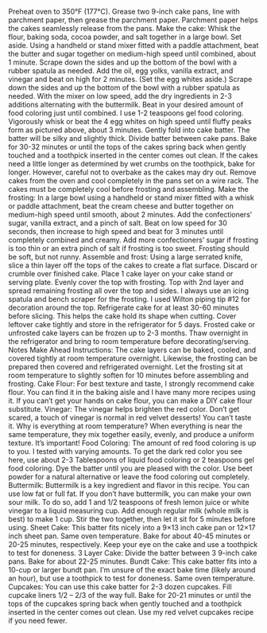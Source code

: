 Preheat oven to 350°F (177°C). Grease two 9-inch cake pans, line with parchment paper, then grease the parchment paper. Parchment paper helps the cakes seamlessly release from the pans.
Make the cake: Whisk the flour, baking soda, cocoa powder, and salt together in a large bowl. Set aside.
Using a handheld or stand mixer fitted with a paddle attachment, beat the butter and sugar together on medium-high speed until combined, about 1 minute. Scrape down the sides and up the bottom of the bowl with a rubber spatula as needed. Add the oil, egg yolks, vanilla extract, and vinegar and beat on high for 2 minutes. (Set the egg whites aside.) Scrape down the sides and up the bottom of the bowl with a rubber spatula as needed.
With the mixer on low speed, add the dry ingredients in 2-3 additions alternating with the buttermilk. Beat in your desired amount of food coloring just until combined. I use 1-2 teaspoons gel food coloring. Vigorously whisk or beat the 4 egg whites on high speed until fluffy peaks form as pictured above, about 3 minutes. Gently fold into cake batter. The batter will be silky and slightly thick.
Divide batter between cake pans. Bake for 30-32 minutes or until the tops of the cakes spring back when gently touched and a toothpick inserted in the center comes out clean. If the cakes need a little longer as determined by wet crumbs on the toothpick, bake for longer. However, careful not to overbake as the cakes may dry out. Remove cakes from the oven and cool completely in the pans set on a wire rack. The cakes must be completely cool before frosting and assembling.
Make the frosting: In a large bowl using a handheld or stand mixer fitted with a whisk or paddle attachment, beat the cream cheese and butter together on medium-high speed until smooth, about 2 minutes. Add the confectioners’ sugar, vanilla extract, and a pinch of salt. Beat on low speed for 30 seconds, then increase to high speed and beat for 3 minutes until completely combined and creamy. Add more confectioners’ sugar if frosting is too thin or an extra pinch of salt if frosting is too sweet. Frosting should be soft, but not runny.
Assemble and frost: Using a large serrated knife, slice a thin layer off the tops of the cakes to create a flat surface. Discard or crumble over finished cake. Place 1 cake layer on your cake stand or serving plate. Evenly cover the top with frosting. Top with 2nd layer and spread remaining frosting all over the top and sides. I always use an icing spatula and bench scraper for the frosting. I used Wilton piping tip #12 for decoration around the top.
Refrigerate cake for at least 30-60 minutes before slicing. This helps the cake hold its shape when cutting.
Cover leftover cake tightly and store in the refrigerator for 5 days. Frosted cake or unfrosted cake layers can be frozen up to 2-3 months. Thaw overnight in the refrigerator and bring to room temperature before decorating/serving.
Notes
Make Ahead Instructions: The cake layers can be baked, cooled, and covered tightly at room temperature overnight. Likewise, the frosting can be prepared then covered and refrigerated overnight. Let the frosting sit at room temperature to slightly soften for 10 minutes before assembling and frosting.
Cake Flour: For best texture and taste, I strongly recommend cake flour. You can find it in the baking aisle and I have many more recipes using it. If you can’t get your hands on cake flour, you can make a DIY cake flour substitute.
Vinegar: The vinegar helps brighten the red color. Don’t get scared, a touch of vinegar is normal in red velvet desserts! You can’t taste it.
Why is everything at room temperature? When everything is near the same temperature, they mix together easily, evenly, and produce a uniform texture. It’s important!
Food Coloring: The amount of red food coloring is up to you. I tested with varying amounts. To get the dark red color you see here, use about 2-3 Tablespoons of liquid food coloring or 2 teaspoons gel food coloring. Dye the batter until you are pleased with the color. Use beet powder for a natural alternative or leave the food coloring out completely.
Buttermilk: Buttermilk is a key ingredient and flavor in this recipe. You can use low fat or full fat. If you don’t have buttermilk, you can make your own sour milk. To do so, add 1 and 1/2 teaspoons of fresh lemon juice or white vinegar to a liquid measuring cup. Add enough regular milk (whole milk is best) to make 1 cup. Stir the two together, then let it sit for 5 minutes before using.
Sheet Cake: This batter fits nicely into a 9×13 inch cake pan or 12×17 inch sheet pan. Same oven temperature. Bake for about 40-45 minutes or 20-25 minutes, respectively. Keep your eye on the cake and use a toothpick to test for doneness.
3 Layer Cake: Divide the batter between 3 9-inch cake pans. Bake for about 22-25 minutes.
Bundt Cake: This cake batter fits into a 10-cup or larger bundt pan. I’m unsure of the exact bake time (likely around an hour), but use a toothpick to test for doneness. Same oven temperature.
Cupcakes: You can use this cake batter for 2-3 dozen cupcakes. Fill cupcake liners 1/2 – 2/3 of the way full. Bake for 20-21 minutes or until the tops of the cupcakes spring back when gently touched and a toothpick inserted in the center comes out clean. Use my red velvet cupcakes recipe if you need fewer.
